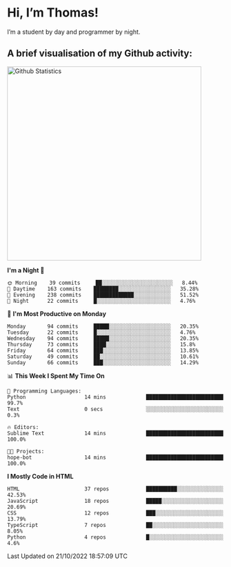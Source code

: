 # Hi, I’m Thomas!
I’m a student by day and programmer by night.

## A brief visualisation of my Github activity:

<img title="My Github Statistics" alt="Github Statistics" width="450px" src="https://github-readme-stats.vercel.app/api?username=thomasrettig&show_icons=true&include_all_commits=true&count_private=true&&hide=issues&theme=tokyonight&border_radius=6px"/>

<!--START_SECTION:waka-->
**I'm a Night 🦉** 

```text
🌞 Morning    39 commits     ██░░░░░░░░░░░░░░░░░░░░░░░   8.44% 
🌆 Daytime    163 commits    ████████░░░░░░░░░░░░░░░░░   35.28% 
🌃 Evening    238 commits    █████████████░░░░░░░░░░░░   51.52% 
🌙 Night      22 commits     █░░░░░░░░░░░░░░░░░░░░░░░░   4.76%

```
📅 **I'm Most Productive on Monday** 

```text
Monday       94 commits     █████░░░░░░░░░░░░░░░░░░░░   20.35% 
Tuesday      22 commits     █░░░░░░░░░░░░░░░░░░░░░░░░   4.76% 
Wednesday    94 commits     █████░░░░░░░░░░░░░░░░░░░░   20.35% 
Thursday     73 commits     ████░░░░░░░░░░░░░░░░░░░░░   15.8% 
Friday       64 commits     ███░░░░░░░░░░░░░░░░░░░░░░   13.85% 
Saturday     49 commits     ██░░░░░░░░░░░░░░░░░░░░░░░   10.61% 
Sunday       66 commits     ███░░░░░░░░░░░░░░░░░░░░░░   14.29%

```


📊 **This Week I Spent My Time On** 

```text
💬 Programming Languages: 
Python                   14 mins             █████████████████████████   99.7% 
Text                     0 secs              ░░░░░░░░░░░░░░░░░░░░░░░░░   0.3%

🔥 Editors: 
Sublime Text             14 mins             █████████████████████████   100.0%

🐱‍💻 Projects: 
hope-bot                 14 mins             █████████████████████████   100.0%

```

**I Mostly Code in HTML** 

```text
HTML                     37 repos            ██████████░░░░░░░░░░░░░░░   42.53% 
JavaScript               18 repos            █████░░░░░░░░░░░░░░░░░░░░   20.69% 
CSS                      12 repos            ███░░░░░░░░░░░░░░░░░░░░░░   13.79% 
TypeScript               7 repos             ██░░░░░░░░░░░░░░░░░░░░░░░   8.05% 
Python                   4 repos             █░░░░░░░░░░░░░░░░░░░░░░░░   4.6%

```



 Last Updated on 21/10/2022 18:57:09 UTC
<!--END_SECTION:waka-->
